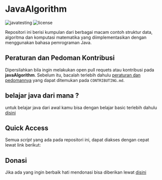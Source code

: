 # JavaAlgorithm

![javatesting](https://img.shields.io/github/workflow/status/bellshade/Java/build%20java?style=for-the-badge)
![license](https://img.shields.io/github/license/bellshade/javaAlgorithm?style=for-the-badge)

Repositori ini berisi kumpulan dari berbagai macam contoh struktur data, algoritma dan komputasi matematika yang diimplementasikan dengan menggunakan bahasa pemrograman Java.

## Peraturan dan Pedoman Kontribusi
Dipersilahkan bila ingin melakukan open pull requets atau kontribusi pada **javaAlgorithm**. Sebelum itu, bacalah terlebih dahulu [peraturan dan pedomannya](CONTRIBUTING.md) yang dapat ditemukan pada ``CONTRIBUTING.md``.

## belajar java dari mana ?
untuk belajar java dari awal kamu bisa dengan belajar basic terlebih dahulu [disini](BASIC.md)

## Quick Access
Semua *script* yang ada pada repositori ini, dapat diakses dengan cepat lewat link berikut:

## Donasi
Jika ada yang ingin berbaik hati mendonasi bisa diberikan lewat [disini](https://saweria.co/bellshade)
